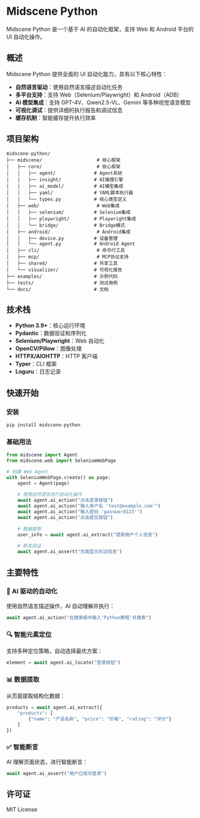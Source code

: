 # Midscene Python

Midscene Python 是一个基于 AI 的自动化框架，支持 Web 和 Android 平台的 UI 自动化操作。

## 概述

Midscene Python 提供全面的 UI 自动化能力，具有以下核心特性：

- **自然语言驱动**：使用自然语言描述自动化任务
- **多平台支持**：支持 Web（Selenium/Playwright）和 Android（ADB）
- **AI 模型集成**：支持 GPT-4V、Qwen2.5-VL、Gemini 等多种视觉语言模型
- **可视化调试**：提供详细的执行报告和调试信息
- **缓存机制**：智能缓存提升执行效率

## 项目架构

```
midscene-python/
├── midscene/                    # 核心框架
│   ├── core/                    # 核心框架
│   │   ├── agent/              # Agent系统
│   │   ├── insight/            # AI推理引擎
│   │   ├── ai_model/           # AI模型集成
│   │   ├── yaml/               # YAML脚本执行器
│   │   └── types.py            # 核心类型定义
│   ├── web/                     # Web集成
│   │   ├── selenium/           # Selenium集成
│   │   ├── playwright/         # Playwright集成
│   │   └── bridge/             # Bridge模式
│   ├── android/                 # Android集成
│   │   ├── device.py           # 设备管理
│   │   └── agent.py            # Android Agent
│   ├── cli/                     # 命令行工具
│   ├── mcp/                     # MCP协议支持
│   ├── shared/                 # 共享工具
│   └── visualizer/             # 可视化报告
├── examples/                   # 示例代码
├── tests/                      # 测试用例
└── docs/                       # 文档
```

## 技术栈

- **Python 3.9+**：核心运行环境
- **Pydantic**：数据验证和序列化
- **Selenium/Playwright**：Web 自动化
- **OpenCV/Pillow**：图像处理
- **HTTPX/AIOHTTP**：HTTP 客户端
- **Typer**：CLI 框架
- **Loguru**：日志记录

## 快速开始

### 安装

```bash
pip install midscene-python
```

### 基础用法

```python
from midscene import Agent
from midscene.web import SeleniumWebPage

# 创建 Web Agent
with SeleniumWebPage.create() as page:
    agent = Agent(page)
    
    # 使用自然语言进行自动化操作
    await agent.ai_action("点击登录按钮")
    await agent.ai_action("输入用户名 'test@example.com'")
    await agent.ai_action("输入密码 'password123'")
    await agent.ai_action("点击提交按钮")
    
    # 数据提取
    user_info = await agent.ai_extract("提取用户个人信息")
    
    # 断言验证
    await agent.ai_assert("页面显示欢迎信息")
```

## 主要特性

### 🤖 AI 驱动的自动化

使用自然语言描述操作，AI 自动理解并执行：

```python
await agent.ai_action("在搜索框中输入'Python教程'并搜索")
```

### 🔍 智能元素定位

支持多种定位策略，自动选择最优方案：

```python
element = await agent.ai_locate("登录按钮")
```

### 📊 数据提取

从页面提取结构化数据：

```python
products = await agent.ai_extract({
    "products": [
        {"name": "产品名称", "price": "价格", "rating": "评分"}
    ]
})
```

### ✅ 智能断言

AI 理解页面状态，进行智能断言：

```python
await agent.ai_assert("用户已成功登录")
```

## 许可证

MIT License